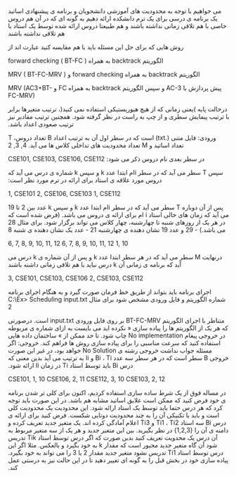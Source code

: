 &#x202b; می خواهیم با توجه به محدودیت های آموزشی دانشجویان و برنامه ی پیشنهادی اساتید یک برنامه ی درسی برای یک ترم
دانشکده ارائه دهیم به گونه ای که در آن هم دروس خاصی با هم تلاقی زمانی نداشته باشند و هم طبیعتا دروس ارائه شده توسط یک
استاد با هم تلاقی نداشته باشند

&#x202b; روش هایی که برای حل این مسئله باید با هم مقایسه کنید عبارت اند از

&#x202b; الگوریتم backtrack  به همراه forward checking ( BT-FC )

&#x202b; الگوریتم backtrack به همراه forward checking و MRV ( BT-FC-MRV )

&#x202b; پیش پردازش با AC-3 و سپس الگوریتم backtrack به همراه FC و MRV (AC3+BT-FC-MRV)

&#x202b; درحالت پایه )یعنی زمانی که از هیچ هیوریستیکی استفاده نمی کنید(، ترتیب متغیرها برابر با ترتیب پیمایش سطری و از چپ به
راست در نظر گرفته شود. همچنین ترتیب مقادیر نیز ترتیب صعودی اعداد باشد.

&#x202b; ورودی: فایل متنی (.txt)  است که در سطر اول آن به ترتیب اعداد B تعداد دروس، T تعداد اساتید و M تعداد محدودیت های
تداخلی کلاس ها می آید.
4, 3, 2

&#x202b; در سطر بعدی نام دروس ذکر می شود:
CSE101, CSE103, CSE106, CSE112

&#x202b; 
سپس T سطر می آید که در سطر iام ابتدا عدد k و سپس k شماره ی درس می آید که دروس مورد علاقه ی استاد برای ارائه در
ترم مورد نظر است:

1, CSE101
2, CSE106, CSE103
1, CSE112

&#x202b; پس از آن دوباره T سطر می آید که در سطر iام ابتدا عدد k و سپس k عدد بین 2 تا 19 می آید که زمان های خالی استاد i ام برای
ارائه ی دروس می باشد. (فرض شده است که در هر یک از روزهای شنبه تا چهارشنبه، چهار کلاس می تواند برگزار شود. برای مثال
28 می باشد.) - 29 و عدد 19 نشان دهنده ی چهارشنبه 21 - عدد یک نشان دهنده ی شنبه 8

6, 7, 8, 9, 10, 11, 12
6, 7, 8, 9, 10, 11, 12
1, 10

&#x202b; درنهایت M سطر می آید که در هر سطر ابتدا عدد k و پس از آن شماره ی k درس می آید که برنامه ی زمانی آن k درس نباید با هم
تلاقی زمانی داشته باشند

3, CSE101, CSE103, CSE106
2, CSE103, CSE112

&#x202b; اجرای برنامه باید بتواند از طریق خط فرمان صورت گیرد و به هنگام اجرای برنامه شماره الگوریتم و فایل ورودی مشخص شود برای
مثال
C:\Ex> Scheduling input.txt 2

&#x202b; متناظر با اجرای الگوریتم BT-FC-MRV بر روی فایل ورودی input.txt است. درصورتی که هر یک از الگوریتم ها را پیاده سازی
« نکرده اید می بایست به ازای شماره ی مربوطه در خروجی پیغام No implementation چاپ شود. تا حد ممکن از »
ساختمان داده هایی استفاده کنید که سرعت مناسبی را برای پیاده سازی روش ها فراهم کند.
خروجی: اگر مسئله جواب نداشت خروجی رشته ی No Solution خواهد بود، در غیر این صورت خروجی B سطر است که در هر
سطر سه عدد Bi ، Ti و Ii به ترتیب می آید بدین معنی که درس Bi باید توسط استاد Ti در زمان Ii ارائه شود.

CSE101, 1, 10
CSE106, 2, 11
CSE112, 3, 10
CSE103, 2, 12

&#x202b; در مساله فوق از یک شرط ساده سازی استفاده کردیم، اکنون برای کلی تر شدن برنامه ی خود فرض کنید که ممکن
است علایق اساتید مشابه هم باشد. در این صورت باید توجه کرد که هر درس حتما باید توسط یک استاد ارائه شود. این محدودیت
یک محدودیت کلی است و باید با تکنیکی آن را به چند محدودیت دوتایی شکست. فرض کنید برای ارائه ی درس Bi سه استاد Ti1 ،
Ti2 و Ti3 اعلام آمادگی کرده اند. یک متغیر جدید تعریف کرده و دامنه ی آن را {1,2,3} در نظر بگیرید. بین این متغیر جدید و هر
یک از سه متغیر مربوط به آن درس یک محدویت تعریف کنید بدین صورت که اگر درس توسط استاد Tik تدریس شود آن گاه متغیر
جدید مجبور است که مقدار k به خود بگیرد و بالعکس. مثلا اگر این درس توسط استاد Ti1 تدریس نشود متغیر جدید مقدار 2 یا 3 را
می تواند به خود بگیرد.
پیاده سازی خود در بخش قبل را به گونه ای تغییر دهید تا در این حالت نیز به درستی عمل کند.





